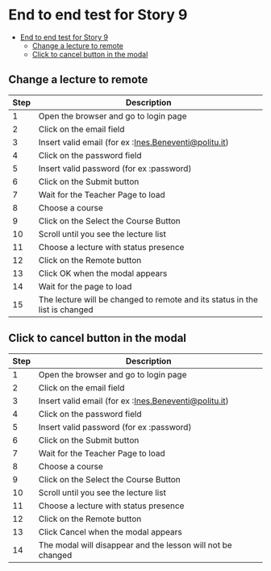 # End to end test for Story 9

- [End to end test for Story 9](#end-to-end-test-for-story-9)
  - [Change a lecture to remote](#change-a-lecture-to-remote)
  - [Click to cancel button in the modal](#click-to-cancel-button-in-the-modal)

## Change a lecture to remote

| Step | Description                                                                 |
| ---- | --------------------------------------------------------------------------- |
| 1    | Open the browser and go to login page                                       |
| 2    | Click on the email field                                                    |
| 3    | Insert valid email (for ex :Ines.Beneventi@politu.it)                       |
| 4    | Click on the password field                                                 |
| 5    | Insert valid password (for ex :password)                                    |
| 6    | Click on the Submit button                                                  |
| 7    | Wait for the Teacher Page to load                                           |
| 8    | Choose a course                                                             |
| 9    | Click on the Select the Course Button                                       |
| 10   | Scroll until you see the lecture list                                       |
| 11   | Choose a lecture with status presence                                       |
| 12   | Click on the Remote button                                                  |
| 13   | Click OK when the modal appears                                             |
| 14   | Wait for the page to load                                                   |
| 15   | The lecture will be changed to remote and its status in the list is changed |

## Click to cancel button in the modal

| Step | Description                                                 |
| ---- | ----------------------------------------------------------- |
| 1    | Open the browser and go to login page                       |
| 2    | Click on the email field                                    |
| 3    | Insert valid email (for ex :Ines.Beneventi@politu.it)       |
| 4    | Click on the password field                                 |
| 5    | Insert valid password (for ex :password)                    |
| 6    | Click on the Submit button                                  |
| 7    | Wait for the Teacher Page to load                           |
| 8    | Choose a course                                             |
| 9    | Click on the Select the Course Button                       |
| 10   | Scroll until you see the lecture list                       |
| 11   | Choose a lecture with status presence                       |
| 12   | Click on the Remote button                                  |
| 13   | Click Cancel when the modal appears                         |
| 14   | The modal will disappear and the lesson will not be changed |
